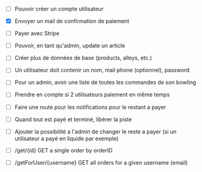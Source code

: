 - [ ] Pouvoir créer un compte utilisateur

- [x] Envoyer un mail de confirmation de paiement

- [ ] Payer avec Stripe

- [ ] Pouvoir, en tant qu'admin, update un article

- [ ] Créer plus de données de base (products, alleys, etc.)

- [ ] Un utilisateur doit contenir un nom, mail phone (optionnel), password

- [ ] Pour un admin, avoir une liste de toutes les commandes de son bowling

- [ ] Prendre en compte si 2 utilisateurs paiement en même temps

- [ ] Faire une route pour les notifications pour le restant a payer

- [ ] Quand tout est payé et terminé, libérer la piste

- [ ] Ajouter la possibilité a l'admin de changer le reste a payer (si un utilisateur a payé en liquide par exemple)

- [ ] /get/{id} GET a single order by orderID

- [ ] /getForUser/{username} GET all orders for a given username (email)

